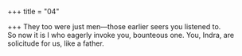 +++
title = "04"

+++
They too were just men—those earlier seers you listened to.  
So now it is I who eagerly invoke you, bounteous one. You, Indra, are  solicitude for us, like a father.  
